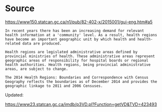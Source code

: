 # Source

https://www150.statcan.gc.ca/n1/pub/82-402-x/2015001/gui-eng.htm#a5

    In recent years there has been an increasing demand for relevant health information at a 'community' level. As a result, health regions have become an important geographic unit by which health and health-related data are produced.

    Health regions are legislated administrative areas defined by provincial ministries of health. These administrative areas represent geographic areas of responsibility for hospital boards or regional health authorities. Health regions, being provincial administrative areas, are subject to change.

    The 2014 Health Regions: Boundaries and Correspondence with Census Geography reflects the boundaries as of December 2014 and provides the geographic linkage to 2011 and 2006 Censuses.

Updated:

https://www23.statcan.gc.ca/imdb/p3VD.pl?Function=getVD&TVD=423493
